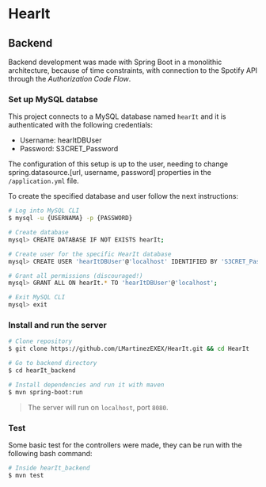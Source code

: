 # HearIt

## Backend

Backend development was made with Spring Boot in a monolithic architecture, because of time constraints, with connection to the Spotify API through the _Authorization Code Flow_.

### Set up MySQL databse

This project connects to a MySQL database named `hearIt` and it is authenticated with the following credentials:
- Username: hearItDBUser
- Password: S3CRET_Password

The configuration of this setup is up to the user, needing to change spring.datasource.[url, username, password] properties in the `/application.yml` file.

To create the specified database and user follow the next instructions:
```bash
# Log into MySQL CLI
$ mysql -u {USERNAMA} -p {PASSWORD}

# Create database
mysql> CREATE DATABASE IF NOT EXISTS hearIt;

# Create user for the specific HearIt database
mysql> CREATE USER 'hearItDBUser'@'localhost' IDENTIFIED BY 'S3CRET_Password';

# Grant all permissions (discouraged!)
mysql> GRANT ALL ON hearIt.* TO 'hearItDBUser'@'localhost';

# Exit MySQL CLI
mysql> exit
```


### Install and run the server

```bash
# Clone repository
$ git clone https://github.com/LMartinezEXEX/HearIt.git && cd HearIt

# Go to backend directory
$ cd hearIt_backend

# Install dependencies and run it with maven
$ mvn spring-boot:run
```

> The server will run on `localhost`, port `8080`.

### Test

Some basic test for the controllers were made, they can be run with the following bash command:

```bash
# Inside hearIt_backend
$ mvn test
```